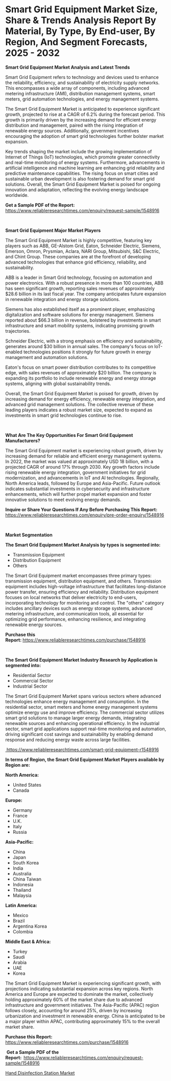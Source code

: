<p><h1>Smart Grid Equipment Market Size, Share & Trends Analysis Report By Material, By Type, By End-user, By Region, And Segment Forecasts, 2025 - 2032</h1></p><p><strong>Smart Grid Equipment Market Analysis and Latest Trends</strong></p>
<p><p>Smart Grid Equipment refers to technology and devices used to enhance the reliability, efficiency, and sustainability of electricity supply networks. This encompasses a wide array of components, including advanced metering infrastructure (AMI), distribution management systems, smart meters, grid automation technologies, and energy management systems. </p><p>The Smart Grid Equipment Market is anticipated to experience significant growth, projected to rise at a CAGR of 6.2% during the forecast period. This growth is primarily driven by the increasing demand for efficient energy distribution and management, paired with the rising integration of renewable energy sources. Additionally, government incentives encouraging the adoption of smart grid technologies further bolster market expansion. </p><p>Key trends shaping the market include the growing implementation of Internet of Things (IoT) technologies, which promote greater connectivity and real-time monitoring of energy systems. Furthermore, advancements in artificial intelligence and machine learning are enhancing grid reliability and predictive maintenance capabilities. The rising focus on smart cities and sustainable urban development is also fostering demand for smart grid solutions. Overall, the Smart Grid Equipment Market is poised for ongoing innovation and adaptation, reflecting the evolving energy landscape worldwide.</p></p>
<p><strong>Get a Sample PDF of the Report:&nbsp;</strong> <a href="https://www.reliableresearchtimes.com/enquiry/request-sample/1548916?utm_campaign=2233&utm_medium=2&utm_source=Github&utm_content=ia&utm_term=10042025&utm_id=smart-grid-equipment">https://www.reliableresearchtimes.com/enquiry/request-sample/1548916</a></p>
<p>&nbsp;</p>
<p><strong>Smart Grid Equipment Major Market Players</strong></p>
<p><p>The Smart Grid Equipment Market is highly competitive, featuring key players such as ABB, GE-Alstom Grid, Eaton, Schneider Electric, Siemens, Emerson, Omron, Prysmian, Aclara, NARI Group, Mitsubishi, S&C Electric, and Chint Group. These companies are at the forefront of developing advanced technologies that enhance grid efficiency, reliability, and sustainability.</p><p>ABB is a leader in Smart Grid technology, focusing on automation and power electronics. With a robust presence in more than 100 countries, ABB has seen significant growth, reporting sales revenues of approximately $28.6 billion in its last fiscal year. The company anticipates future expansion in renewable integration and energy storage solutions.</p><p>Siemens has also established itself as a prominent player, emphasizing digitalization and software solutions for energy management. Siemens reported about $66.3 billion in revenue, bolstered by investments in smart infrastructure and smart mobility systems, indicating promising growth trajectories.</p><p>Schneider Electric, with a strong emphasis on efficiency and sustainability, generates around $30 billion in annual sales. The company's focus on IoT-enabled technologies positions it strongly for future growth in energy management and automation solutions.</p><p>Eaton's focus on smart power distribution contributes to its competitive edge, with sales revenues of approximately $20 billion. The company is expanding its portfolio to include renewable energy and energy storage systems, aligning with global sustainability trends.</p><p>Overall, the Smart Grid Equipment Market is poised for growth, driven by increasing demand for energy efficiency, renewable energy integration, and advanced grid management solutions. The collective revenue of these leading players indicates a robust market size, expected to expand as investments in smart grid technologies continue to rise.</p></p>
<p>&nbsp;</p>
<p><strong>What Are The Key Opportunities For Smart Grid Equipment Manufacturers?</strong></p>
<p><p>The Smart Grid Equipment market is experiencing robust growth, driven by increasing demand for reliable and efficient energy management systems. In 2022, the market was valued at approximately USD 18 billion, with a projected CAGR of around 17% through 2030. Key growth factors include rising renewable energy integration, government initiatives for grid modernization, and advancements in IoT and AI technologies. Regionally, North America leads, followed by Europe and Asia-Pacific. Future outlook indicates substantial investments in cybersecurity and infrastructure enhancements, which will further propel market expansion and foster innovative solutions to meet evolving energy demands.</p></p>
<p><strong>Inquire or Share Your Questions If Any Before Purchasing This Report:</strong> <a href="https://www.reliableresearchtimes.com/enquiry/pre-order-enquiry/1548916?utm_campaign=2233&utm_medium=2&utm_source=Github&utm_content=ia&utm_term=10042025&utm_id=smart-grid-equipment">https://www.reliableresearchtimes.com/enquiry/pre-order-enquiry/1548916</a></p>
<p>&nbsp;</p>
<p><strong>Market Segmentation</strong></p>
<p><strong>The Smart Grid Equipment Market Analysis by types is segmented into:</strong></p>
<p><ul><li>Transmission Equipment</li><li>Distribution Equipment</li><li>Others</li></ul></p>
<p><p>The Smart Grid Equipment market encompasses three primary types: transmission equipment, distribution equipment, and others. Transmission equipment includes high-voltage infrastructure that facilitates long-distance power transfer, ensuring efficiency and reliability. Distribution equipment focuses on local networks that deliver electricity to end-users, incorporating technology for monitoring and control. The "others" category includes ancillary devices such as energy storage systems, advanced metering infrastructure, and communication tools, all essential for optimizing grid performance, enhancing resilience, and integrating renewable energy sources.</p></p>
<p><strong>Purchase this Report:&nbsp;</strong><a href="https://www.reliableresearchtimes.com/purchase/1548916?utm_campaign=2233&utm_medium=2&utm_source=Github&utm_content=ia&utm_term=10042025&utm_id=smart-grid-equipment">https://www.reliableresearchtimes.com/purchase/1548916</a></p>
<p>&nbsp;</p>
<p><strong>The Smart Grid Equipment Market Industry Research by Application is segmented into:</strong></p>
<p><ul><li>Residential Sector</li><li>Commercial Sector</li><li>Industrial Sector</li></ul></p>
<p><p>The Smart Grid Equipment Market spans various sectors where advanced technologies enhance energy management and consumption. In the residential sector, smart meters and home energy management systems optimize energy use and improve efficiency. The commercial sector utilizes smart grid solutions to manage larger energy demands, integrating renewable sources and enhancing operational efficiency. In the industrial sector, smart grid applications support real-time monitoring and automation, driving significant cost savings and sustainability by enabling demand response and reducing energy waste across large facilities.</p></p>
<p><a href="https://www.reliableresearchtimes.com/smart-grid-equipment-r1548916?utm_campaign=2233&utm_medium=2&utm_source=Github&utm_content=ia&utm_term=10042025&utm_id=smart-grid-equipment">&nbsp;https://www.reliableresearchtimes.com/smart-grid-equipment-r1548916</a></p>
<p><strong>In terms of Region, the Smart Grid Equipment Market Players available by Region are:</strong></p>
<p>
    <p> <strong> North America: </strong>
        <ul>
            <li>United States</li>
            <li>Canada</li>
        </ul>
        </p> 
    <p> <strong> Europe: </strong>
        <ul>
            <li>Germany</li>
            <li>France</li>
            <li>U.K.</li>
            <li>Italy</li>
            <li>Russia</li>
        </ul>
        </p> 
    <p> <strong> Asia-Pacific: </strong>
        <ul>
            <li>China</li>
            <li>Japan</li>
            <li>South Korea</li>
            <li>India</li>
            <li>Australia</li>
            <li>China Taiwan</li>
            <li>Indonesia</li>
            <li>Thailand</li>
            <li>Malaysia</li>
        </ul>
        </p> 
    <p> <strong> Latin America: </strong>
        <ul>
            <li>Mexico</li>
            <li>Brazil</li>
            <li>Argentina Korea</li>
            <li>Colombia</li>
        </ul>
        </p> 
    <p> <strong> Middle East & Africa: </strong>
        <ul>
            <li>Turkey</li>
            <li>Saudi</li>
            <li>Arabia</li>
            <li>UAE</li>
            <li>Korea</li>
        </ul>
    </p>
    </p>
<p><p>The Smart Grid Equipment Market is experiencing significant growth, with projections indicating substantial expansion across key regions. North America and Europe are expected to dominate the market, collectively holding approximately 60% of the market share due to advanced infrastructure and government initiatives. The Asia-Pacific (APAC) region follows closely, accounting for around 25%, driven by increasing urbanization and investment in renewable energy. China is anticipated to be a major player within APAC, contributing approximately 15% to the overall market share.</p></p>
<p><strong>Purchase this Report: </strong><a href="https://www.reliableresearchtimes.com/purchase/1548916?utm_campaign=2233&utm_medium=2&utm_source=Github&utm_content=ia&utm_term=10042025&utm_id=smart-grid-equipment">https://www.reliableresearchtimes.com/purchase/1548916</a></p>
<p>&nbsp;<strong>Get a Sample PDF of the Report:&nbsp;&nbsp;</strong><a href="https://www.reliableresearchtimes.com/enquiry/request-sample/1548916?utm_campaign=2233&utm_medium=2&utm_source=Github&utm_content=ia&utm_term=10042025&utm_id=smart-grid-equipment">https://www.reliableresearchtimes.com/enquiry/request-sample/1548916</a></p>
<p><strong></strong></p>
<p><p><a href="https://github.com/oshodikurc/Market-Research-Report-List-1/blob/main/hand-disinfection-station-market.md?utm_campaign=2233&utm_medium=2&utm_source=Github&utm_content=ia&utm_term=10042025&utm_id=smart-grid-equipment">Hand Disinfection Station Market</a></p></p>